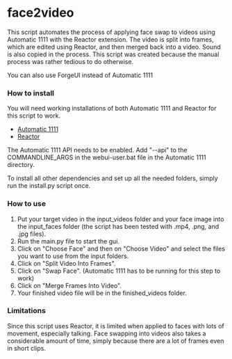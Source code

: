 # face2video

This script automates the process of applying face swap to videos using Automatic 1111 with the Reactor extension. The video is split into frames, which are edited using Reactor, and then merged back into a video. Sound is also copied in the process. This script was created because the manual process was rather tedious to do otherwise.

You can also use ForgeUI instead of Automatic 1111

### How to install

You will need working installations of both Automatic 1111 and Reactor for this script to work.
- [Automatic 1111](https://github.com/AUTOMATIC1111/stable-diffusion-webui)
- [Reactor](https://github.com/Gourieff/sd-webui-reactor)

The Automatic 1111 API needs to be enabled. Add "--api" to the COMMANDLINE_ARGS in the webui-user.bat file in the Automatic 1111 directory.

To install all other dependencies and set up all the needed folders, simply run the install.py script once.

### How to use

1. Put your target video in the input_videos folder and your face image into the input_faces folder (the script has been tested with .mp4, .png, and .jpg files).
2. Run the main.py file to start the gui.  
3. Click on "Choose Face" and then on "Choose Video" and select the files you want to use from the input folders.
4. Click on "Split Video Into Frames". 
5. Click on "Swap Face". (Automatic 1111 has to be running for this step to work)
6. Click on "Merge Frames Into Video".
7. Your finished video file will be in the finished_videos folder.

### Limitations

Since this script uses Reactor, it is limited when applied to faces with lots of movement, especially talking. Face swapping into videos also takes a considerable amount of time, simply because there are a lot of frames even in short clips.
